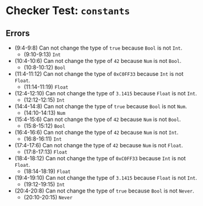 # Checker Test: `constants`

## Errors
- (9:4-9:8) Can not change the type of `true` because `Bool` is not `Int`.
  - (9:10-9:13) `Int`
- (10:4-10:6) Can not change the type of `42` because `Num` is not `Bool`.
  - (10:8-10:12) `Bool`
- (11:4-11:12) Can not change the type of `0xC0FF33` because `Int` is not `Float`.
  - (11:14-11:19) `Float`
- (12:4-12:10) Can not change the type of `3.1415` because `Float` is not `Int`.
  - (12:12-12:15) `Int`
- (14:4-14:8) Can not change the type of `true` because `Bool` is not `Num`.
  - (14:10-14:13) `Num`
- (15:4-15:6) Can not change the type of `42` because `Num` is not `Bool`.
  - (15:8-15:12) `Bool`
- (16:4-16:6) Can not change the type of `42` because `Num` is not `Int`.
  - (16:8-16:11) `Int`
- (17:4-17:6) Can not change the type of `42` because `Num` is not `Float`.
  - (17:8-17:13) `Float`
- (18:4-18:12) Can not change the type of `0xC0FF33` because `Int` is not `Float`.
  - (18:14-18:19) `Float`
- (19:4-19:10) Can not change the type of `3.1415` because `Float` is not `Int`.
  - (19:12-19:15) `Int`
- (20:4-20:8) Can not change the type of `true` because `Bool` is not `Never`.
  - (20:10-20:15) `Never`
